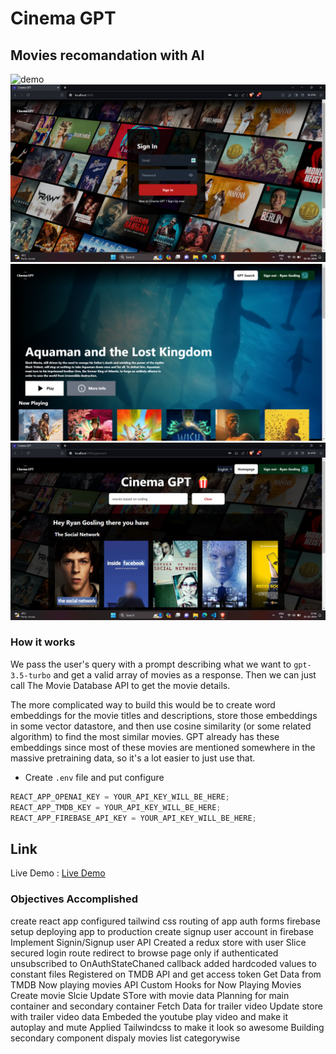 # Cinema GPT

## Movies recomandation with AI

![demo](demo.gif)
![demo](login.png)
![demo](Homepage.png)
![demo](searchResults.png)

### How it works

We pass the user's query with a prompt describing what we want to `gpt-3.5-turbo` and get a valid array of movies as a response. Then we can just call The Movie Database API to get the movie details.

The more complicated way to build this would be to create word embeddings for the movie titles and descriptions, store those embeddings in some vector datastore, and then use cosine similarity (or some related algorithm) to find the most similar movies. GPT already has these embeddings since most of these movies are mentioned somewhere in the massive pretraining data, so it's a lot easier to just use that.

- Create `.env` file and put configure

```js
REACT_APP_OPENAI_KEY = YOUR_API_KEY_WILL_BE_HERE;
REACT_APP_TMDB_KEY = YOUR_API_KEY_WILL_BE_HERE;
REACT_APP_FIREBASE_API_KEY = YOUR_API_KEY_WILL_BE_HERE;
```

## Link

Live Demo : [Live Demo](https://cinema-gpt.web.app/ "Live Demo")

### Objectives Accomplished

create react app
configured tailwind css
routing of app
auth forms
firebase setup
deploying app to production
create signup user account in firebase
Implement Signin/Signup user API
Created a redux store with user Slice
secured login route
redirect to browse page only if authenticated
unsubscribed to OnAuthStateChaned callback
added hardcoded values to constant files
Registered on TMDB API and get access token
Get Data from TMDB Now playing movies API
Custom Hooks for Now Playing Movies
Create movie Slcie
Update STore with movie data
Planning for main container and secondary container
Fetch Data for trailer video
Update store with trailer video data
Embeded the youtube play video and make it autoplay and mute
Applied Tailwindcss to make it look so awesome
Building secondary component
dispaly movies list categorywise

```

```
